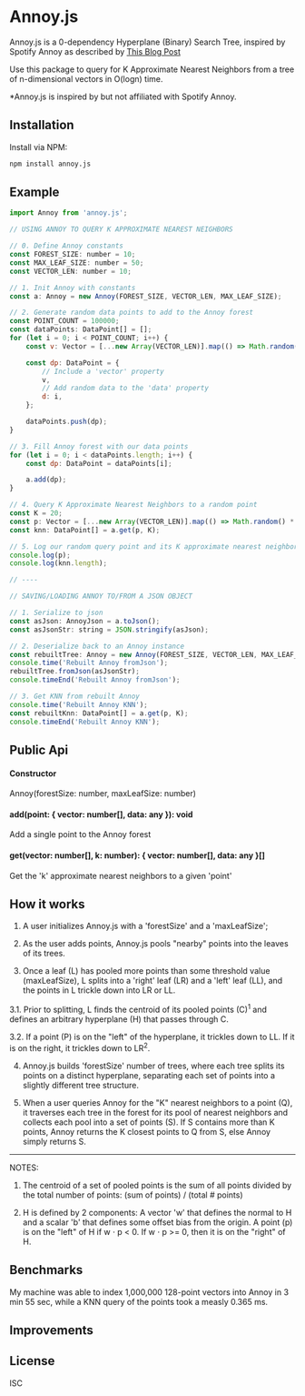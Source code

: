 # Annoy.js

Annoy.js is a 0-dependency Hyperplane (Binary) Search Tree, inspired by Spotify Annoy as described by <a href="https://erikbern.com/2015/10/01/nearest-neighbors-and-vector-models-part-2-how-to-search-in-high-dimensional-spaces.html" target="_blank">This Blog Post</a>

Use this package to query for K Approximate Nearest Neighbors from a tree of n-dimensional vectors in O(logn) time.

\*Annoy.js is inspired by but not affiliated with Spotify Annoy.

## Installation

Install via NPM:

```bash
npm install annoy.js
```

## Example

```javascript
import Annoy from 'annoy.js';

// USING ANNOY TO QUERY K APPROXIMATE NEAREST NEIGHBORS

// 0. Define Annoy constants
const FOREST_SIZE: number = 10;
const MAX_LEAF_SIZE: number = 50;
const VECTOR_LEN: number = 10;

// 1. Init Annoy with constants
const a: Annoy = new Annoy(FOREST_SIZE, VECTOR_LEN, MAX_LEAF_SIZE);

// 2. Generate random data points to add to the Annoy forest
const POINT_COUNT = 100000;
const dataPoints: DataPoint[] = [];
for (let i = 0; i < POINT_COUNT; i++) {
    const v: Vector = [...new Array(VECTOR_LEN)].map(() => Math.random() * 40);

    const dp: DataPoint = {
        // Include a 'vector' property
        v,
        // Add random data to the 'data' property
        d: i,
    };

    dataPoints.push(dp);
}

// 3. Fill Annoy forest with our data points
for (let i = 0; i < dataPoints.length; i++) {
    const dp: DataPoint = dataPoints[i];

    a.add(dp);
}

// 4. Query K Approximate Nearest Neighbors to a random point
const K = 20;
const p: Vector = [...new Array(VECTOR_LEN)].map(() => Math.random() * 40);
const knn: DataPoint[] = a.get(p, K);

// 5. Log our random query point and its K approximate nearest neighbors
console.log(p);
console.log(knn.length);

// ----

// SAVING/LOADING ANNOY TO/FROM A JSON OBJECT

// 1. Serialize to json
const asJson: AnnoyJson = a.toJson();
const asJsonStr: string = JSON.stringify(asJson);

// 2. Deserialize back to an Annoy instance
const rebuiltTree: Annoy = new Annoy(FOREST_SIZE, VECTOR_LEN, MAX_LEAF_SIZE);
console.time('Rebuilt Annoy fromJson');
rebuiltTree.fromJson(asJsonStr);
console.timeEnd('Rebuilt Annoy fromJson');

// 3. Get KNN from rebuilt Annoy
console.time('Rebuilt Annoy KNN');
const rebuiltKnn: DataPoint[] = a.get(p, K);
console.timeEnd('Rebuilt Annoy KNN');

```

## Public Api

#### Constructor

Annoy(forestSize: number, maxLeafSize: number)

#### add(point: { vector: number[], data: any }): void

Add a single point to the Annoy forest

#### get(vector: number[], k: number): { vector: number[], data: any }[]

Get the 'k' approximate nearest neighbors to a given 'point'

## How it works

1. A user initializes Annoy.js with a 'forestSize' and a 'maxLeafSize';

2. As the user adds points, Annoy.js pools "nearby" points into the leaves of its trees.

3. Once a leaf (L) has pooled more points than some threshold value (maxLeafSize), L splits into a 'right' leaf (LR) and a 'left' leaf (LL), and the points in L trickle down into LR or LL.

3.1. Prior to splitting, L finds the centroid of its pooled points (C)<sup>1</sup> and defines an arbitrary hyperplane (H) that passes through C.

3.2. If a point (P) is on the "left" of the hyperplane, it trickles down to LL. If it is on the right, it trickles down to LR<sup>2</sup>.

4. Annoy.js builds 'forestSize' number of trees, where each tree splits its points on a distinct hyperplane, separating each set of points into a slightly different tree structure.

5. When a user queries Annoy for the "K" nearest neighbors to a point (Q), it traverses each tree in the forest for its pool of nearest neighbors and collects each pool into a set of points (S). If S contains more than K points, Annoy returns the K closest points to Q from S, else Annoy simply returns S.

<hr/>

NOTES:

1. The centroid of a set of pooled points is the sum of all points divided by the total number of points: (sum of points) / (total # points)

2. H is defined by 2 components: A vector 'w' that defines the normal to H and a scalar 'b' that defines some offset bias from the origin. A point (p) is on the "left" of H if w ⋅ p < 0. If w ⋅ p >= 0, then it is on the "right" of H.

## Benchmarks

My machine was able to index 1,000,000 128-point vectors into Annoy in 3 min 55 sec, while a KNN query of the points took a measly 0.365 ms.

## Improvements

## License

ISC
